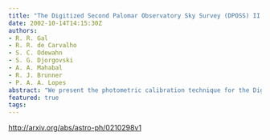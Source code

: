 ```yaml
---
title: "The Digitized Second Palomar Observatory Sky Survey (DPOSS) II:   Photometric Calibration"
date: 2002-10-14T14:15:30Z
authors:
- R. R. Gal
- R. R. de Carvalho
- S. C. Odewahn
- S. G. Djorgovski
- A. A. Mahabal
- R. J. Brunner
- P. A. A. Lopes
abstract: "We present the photometric calibration technique for the Digitized Second Palomar Observatory Sky Survey (DPOSS), used to create seamless catalogs of calibrated objects over large sky areas. After applying a correction for telescope vignetting, the extensive plate overlap regions are used to transform sets of plates onto a common instrumental photometric system. Photometric transformations to the Gunn gri system for each plate, for stars and galaxies, are derived using these contiguous stitched areas and an extensive CCD imaging library obtained for this purpose. We discuss the resulting photometric accuracy, survey depth, and possible systematic errors."
featured: true
tags:
---
```

http://arxiv.org/abs/astro-ph/0210298v1